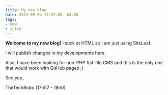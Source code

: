 ```yaml
---
title: My new blog
date: 2019-09-04 17:57:00 -04:00
tags:
- new
- intro
---
```


**Welcome to my new blog!** I suck at HTML so I am just using SiteLeaf.

I will publish changes in my developments here.

Also, I have been looking for non-PHP flat-file CMS and this is the only one that would work with GitHub pages ;)

See you,

TheTechRobo
(17h57 - 18h0)